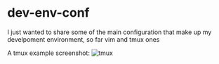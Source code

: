 # dev-env-conf

I just wanted to share some of the main configuration that make up my develpoment environment, so far vim and tmux ones

A tmux example screenshot:
![tmux](https://github.com/ticaje/dev-env-conf/blob/images/master/tmux.png?raw=true)

